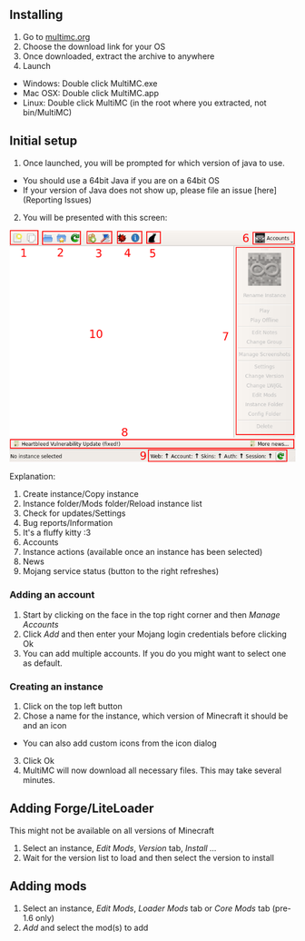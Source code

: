 ## Installing

1. Go to [multimc.org](http://multimc.org/#Download%20&%20Install)
2. Choose the download link for your OS
3. Once downloaded, extract the archive to anywhere
4. Launch 
 * Windows: Double click MultiMC.exe
 * Mac OSX: Double click MultiMC.app
 * Linux: Double click MultiMC (in the root where you extracted, not bin/MultiMC)

## Initial setup

1. Once launched, you will be prompted for which version of java to use.
 * You should use a 64bit Java if you are on a 64bit OS
 * If your version of Java does not show up, please file an issue [here](Reporting Issues)
2. You will be presented with this screen:

![](images/InitialScreen.png)

Explanation:

1. Create instance/Copy instance
2. Instance folder/Mods folder/Reload instance list
3. Check for updates/Settings
4. Bug reports/Information
5. It's a fluffy kitty :3
6. Accounts
7. Instance actions (available once an instance has been selected)
8. News
9. Mojang service status (button to the right refreshes)

### Adding an account

1. Start by clicking on the face in the top right corner and then _Manage Accounts_
2. Click _Add_ and then enter your Mojang login credentials before clicking Ok
3. You can add multiple accounts. If you do you might want to select one as default.

### Creating an instance

1. Click on the top left button
2. Chose a name for the instance, which version of Minecraft it should be and an icon
 * You can also add custom icons from the icon dialog
3. Click Ok
4. MultiMC will now download all necessary files. This may take several minutes.

## Adding Forge/LiteLoader

This might not be available on all versions of Minecraft

1. Select an instance, _Edit Mods_, _Version_ tab, _Install ..._
2. Wait for the version list to load and then select the version to install

## Adding mods

1. Select an instance, _Edit Mods_, _Loader Mods_ tab or _Core Mods_ tab (pre-1.6 only)
2. _Add_ and select the mod(s) to add 